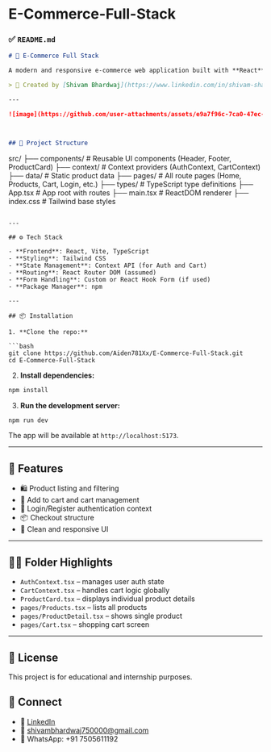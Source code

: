 # E-Commerce-Full-Stack
### ✅ `README.md`

```markdown
# 🛒 E-Commerce Full Stack

A modern and responsive e-commerce web application built with **React**, **TypeScript**, **Vite**, **Tailwind CSS**, and **Context API** for state management.

> 🚀 Created by [Shivam Bhardwaj](https://www.linkedin.com/in/shivam-sharma-193226311)

---

![image](https://github.com/user-attachments/assets/e9a7f96c-7ca0-47ec-8050-b3b2e66a4a51)



## 📁 Project Structure

```

src/
├── components/         # Reusable UI components (Header, Footer, ProductCard)
├── context/            # Context providers (AuthContext, CartContext)
├── data/               # Static product data
├── pages/              # All route pages (Home, Products, Cart, Login, etc.)
├── types/              # TypeScript type definitions
├── App.tsx             # App root with routes
├── main.tsx            # ReactDOM renderer
├── index.css           # Tailwind base styles

````

---

## ⚙️ Tech Stack

- **Frontend**: React, Vite, TypeScript
- **Styling**: Tailwind CSS
- **State Management**: Context API (for Auth and Cart)
- **Routing**: React Router DOM (assumed)
- **Form Handling**: Custom or React Hook Form (if used)
- **Package Manager**: npm

---

## 📦 Installation

1. **Clone the repo:**

```bash
git clone https://github.com/Aiden781Xx/E-Commerce-Full-Stack.git
cd E-Commerce-Full-Stack
````

2. **Install dependencies:**

```bash
npm install
```

3. **Run the development server:**

```bash
npm run dev
```

The app will be available at `http://localhost:5173`.

---

## 🔐 Features

* 🛍️ Product listing and filtering
* 🧺 Add to cart and cart management
* 🔐 Login/Register authentication context
* 📦 Checkout structure
* 🎨 Clean and responsive UI

---

## 🧑‍💻 Folder Highlights

* `AuthContext.tsx` – manages user auth state
* `CartContext.tsx` – handles cart logic globally
* `ProductCard.tsx` – displays individual product details
* `pages/Products.tsx` – lists all products
* `pages/ProductDetail.tsx` – shows single product
* `pages/Cart.tsx` – shopping cart screen

---

## 📄 License

This project is for educational and internship purposes.
 
## 🤝 Connect

* 💼 [LinkedIn](https://www.linkedin.com/in/shivam-sharma-193226311)
* 📧 [shivambhardwaj750000@gmail.com](mailto:shivambhardwaj750000@gmail.com)
* 📱 WhatsApp: +91 7505611192
```
 
